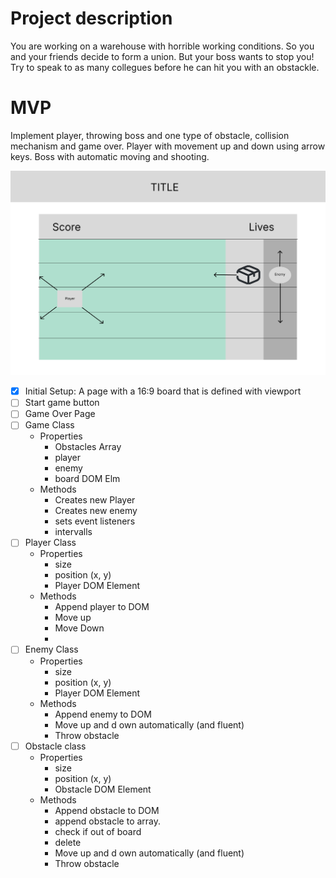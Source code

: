 # Project description

You are working on a warehouse with horrible working conditions. So you and your friends decide to form a union. But your boss wants to stop you! Try to speak to as many collegues before he can hit you with an obstackle. 

# MVP

Implement player, throwing boss and one type of obstacle, collision mechanism and game over. 
Player with movement up and down using arrow keys. 
Boss with automatic moving and shooting. 

![Board Wireframe](./img/game-board.png)

- [x] Initial Setup: A page with a 16:9 board that is defined with viewport 
- [ ] Start game button
- [ ] Game Over Page
- [ ] Game Class
  - Properties
    - Obstacles Array
    - player
    - enemy
    - board DOM Elm
  - Methods
    - Creates new Player
    - Creates new enemy
    - sets event listeners
    - intervalls
- [ ] Player Class
  - Properties
    - size
    - position (x, y)
    - Player DOM Element
  - Methods
    - Append player to DOM
    - Move up 
    - Move Down
    - 
- [ ] Enemy Class
  - Properties
    - size
    - position (x, y)
    - Player DOM Element
  - Methods
    - Append enemy to DOM
    - Move up and d own automatically (and fluent)
    - Throw obstacle 
- [ ] Obstacle class
  - Properties
    - size
    - position (x, y)
    - Obstacle DOM Element
  - Methods
    - Append obstacle to DOM
    - append obstacle to array. 
    - check if out of board
    - delete
    - Move up and d own automatically (and fluent)
    - Throw obstacle 
  